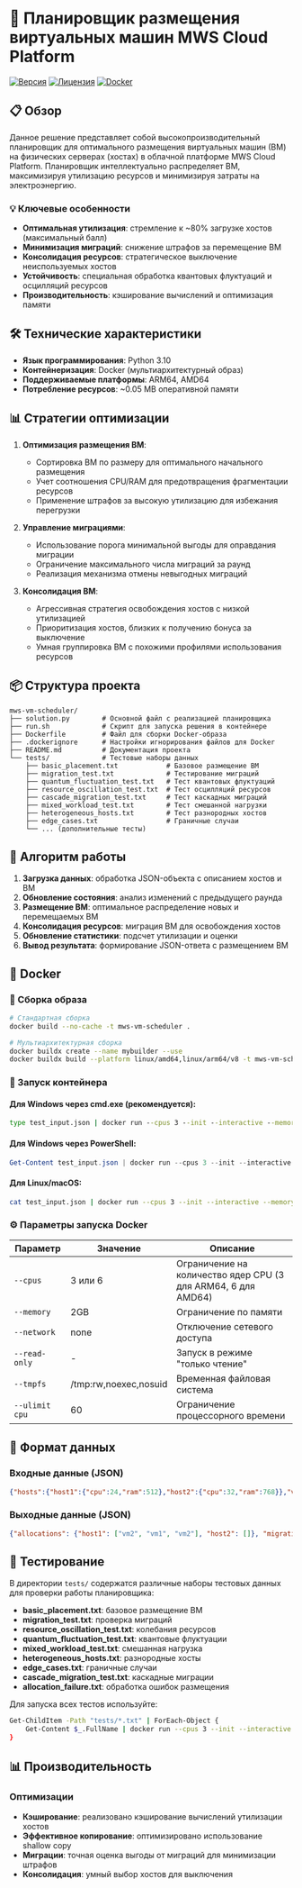 # 🚀 Планировщик размещения виртуальных машин MWS Cloud Platform

[![Версия](https://img.shields.io/badge/Version-1.0.0-blue.svg)](https://github.com/yourusername/mws-vm-scheduler)
[![Лицензия](https://img.shields.io/badge/License-MIT-green.svg)](LICENSE)
[![Docker](https://img.shields.io/badge/Docker-Supported-blue.svg)](https://www.docker.com/)

## 📋 Обзор

Данное решение представляет собой высокопроизводительный планировщик для оптимального размещения виртуальных машин (ВМ) на физических серверах (хостах) в облачной платформе MWS Cloud Platform. Планировщик интеллектуально распределяет ВМ, максимизируя утилизацию ресурсов и минимизируя затраты на электроэнергию.

### 💡 Ключевые особенности

- **Оптимальная утилизация**: стремление к ~80% загрузке хостов (максимальный балл)
- **Минимизация миграций**: снижение штрафов за перемещение ВМ
- **Консолидация ресурсов**: стратегическое выключение неиспользуемых хостов
- **Устойчивость**: специальная обработка квантовых флуктуаций и осцилляций ресурсов
- **Производительность**: кэширование вычислений и оптимизация памяти

## 🛠️ Технические характеристики

- **Язык программирования**: Python 3.10
- **Контейнеризация**: Docker (мультиархитектурный образ)
- **Поддерживаемые платформы**: ARM64, AMD64
- **Потребление ресурсов**: ~0.05 MB оперативной памяти

## 📊 Стратегии оптимизации

1. **Оптимизация размещения ВМ**:

   - Сортировка ВМ по размеру для оптимального начального размещения
   - Учет соотношения CPU/RAM для предотвращения фрагментации ресурсов
   - Применение штрафов за высокую утилизацию для избежания перегрузки
2. **Управление миграциями**:

   - Использование порога минимальной выгоды для оправдания миграции
   - Ограничение максимального числа миграций за раунд
   - Реализация механизма отмены невыгодных миграций
3. **Консолидация ВМ**:

   - Агрессивная стратегия освобождения хостов с низкой утилизацией
   - Приоритизация хостов, близких к получению бонуса за выключение
   - Умная группировка ВМ с похожими профилями использования ресурсов

## 📦 Структура проекта

```
mws-vm-scheduler/
├── solution.py        # Основной файл с реализацией планировщика
├── run.sh             # Скрипт для запуска решения в контейнере
├── Dockerfile         # Файл для сборки Docker-образа
├── .dockerignore      # Настройки игнорирования файлов для Docker
├── README.md          # Документация проекта
└── tests/             # Тестовые наборы данных
    ├── basic_placement.txt            # Базовое размещение ВМ
    ├── migration_test.txt             # Тестирование миграций
    ├── quantum_fluctuation_test.txt   # Тест квантовых флуктуаций
    ├── resource_oscillation_test.txt  # Тест осцилляций ресурсов
    ├── cascade_migration_test.txt     # Тест каскадных миграций
    ├── mixed_workload_test.txt        # Тест смешанной нагрузки
    ├── heterogeneous_hosts.txt        # Тест разнородных хостов
    ├── edge_cases.txt                 # Граничные случаи
    └── ... (дополнительные тесты)
```

## 🔄 Алгоритм работы

1. **Загрузка данных**: обработка JSON-объекта с описанием хостов и ВМ
2. **Обновление состояния**: анализ изменений с предыдущего раунда
3. **Размещение ВМ**: оптимальное распределение новых и перемещаемых ВМ
4. **Консолидация ресурсов**: миграция ВМ для освобождения хостов
5. **Обновление статистики**: подсчет утилизации и оценки
6. **Вывод результата**: формирование JSON-ответа с размещением ВМ

## 🐳 Docker

### 🔨 Сборка образа

```bash
# Стандартная сборка
docker build --no-cache -t mws-vm-scheduler .

# Мультиархитектурная сборка
docker buildx create --name mybuilder --use
docker buildx build --platform linux/amd64,linux/arm64/v8 -t mws-vm-scheduler --push .
```

### 🚀 Запуск контейнера

#### Для Windows через cmd.exe (рекомендуется):

```cmd
type test_input.json | docker run --cpus 3 --init --interactive --memory 2GB --network none --no-healthcheck --read-only --tmpfs /tmp:rw,noexec,nosuid --ulimit cpu=60 mws-vm-scheduler
```

#### Для Windows через PowerShell:

```powershell
Get-Content test_input.json | docker run --cpus 3 --init --interactive --memory 2GB --network none --no-healthcheck --read-only --tmpfs /tmp:rw,noexec,nosuid --ulimit cpu=60 mws-vm-scheduler
```

#### Для Linux/macOS:

```bash
cat test_input.json | docker run --cpus 3 --init --interactive --memory 2GB --network none --no-healthcheck --read-only --tmpfs /tmp:rw,noexec,nosuid --ulimit cpu=60 mws-vm-scheduler
```

### ⚙️ Параметры запуска Docker


| Параметр | Значение      | Описание                                                                               |
| ---------------- | --------------------- | ---------------------------------------------------------------------------------------------- |
| `--cpus`         | 3 или 6            | Ограничение на количество ядер CPU (3 для ARM64, 6 для AMD64) |
| `--memory`       | 2GB                   | Ограничение по памяти                                                       |
| `--network`      | none                  | Отключение сетевого доступа                                           |
| `--read-only`    | -                     | Запуск в режиме "только чтение"                                       |
| `--tmpfs`        | /tmp:rw,noexec,nosuid | Временная файловая система                                             |
| `--ulimit cpu`   | 60                    | Ограничение процессорного времени                               |

## 📝 Формат данных

### Входные данные (JSON)

```json
{"hosts":{"host1":{"cpu":24,"ram":512},"host2":{"cpu":32,"ram":768}},"virtual_machines":{"vm1":{"cpu":2,"ram":4},"vm2":{"cpu":3,"ram":7},"vm3":{"cpu":128,"ram":1024}},"diff":{"add":{"virtual_machines":["vm3"]}}}
```

### Выходные данные (JSON)

```json
{"allocations": {"host1": ["vm2", "vm1", "vm2"], "host2": []}, "migrations": [], "allocation_failures": ["vm3"]}
```

## 🧪 Тестирование

В директории `tests/` содержатся различные наборы тестовых данных для проверки работы планировщика:

- **basic_placement.txt**: базовое размещение ВМ
- **migration_test.txt**: проверка миграций
- **resource_oscillation_test.txt**: колебания ресурсов
- **quantum_fluctuation_test.txt**: квантовые флуктуации
- **mixed_workload_test.txt**: смешанная нагрузка
- **heterogeneous_hosts.txt**: разнородные хосты
- **edge_cases.txt**: граничные случаи
- **cascade_migration_test.txt**: каскадные миграции
- **allocation_failure.txt**: обработка ошибок размещения

Для запуска всех тестов используйте:

```bash
Get-ChildItem -Path "tests/*.txt" | ForEach-Object {
    Get-Content $_.FullName | docker run --cpus 3 --init --interactive --memory 2GB --network none --no-healthcheck --read-only --tmpfs /tmp:rw,noexec,nosuid --ulimit cpu=60 mws-vm-scheduler
}
```

## 📊 Производительность

### Оптимизации

- **Кэширование**: реализовано кэширование вычислений утилизации хостов
- **Эффективное копирование**: оптимизировано использование shallow copy
- **Миграции**: точная оценка выгоды от миграций для минимизации штрафов
- **Консолидация**: умный выбор хостов для выключения
